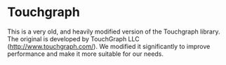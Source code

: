 # Touchgraph

This is a very old, and heavily modified version of the Touchgraph library.
The original is developed by TouchGraph LLC (http://www.touchgraph.com/).
We modified it significantly to improve performance and make it more suitable
for our needs.
